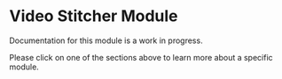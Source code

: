 # Video Stitcher Module
Documentation for this module is a work in progress.

Please click on one of the sections above to learn more about a specific module.
